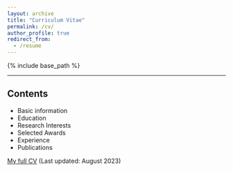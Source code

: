 ```yaml
---
layout: archive
title: "Curriculum Vitae"
permalink: /cv/
author_profile: true
redirect_from:
  - /resume
---
```


{% include base_path %}

----

## **Contents**

- Basic information
- Education 
- Research Interests
- Selected Awards
- Experience
- Publications

 [My full CV](../files/CV_cxh.pdf) (Last updated: August 2023)
